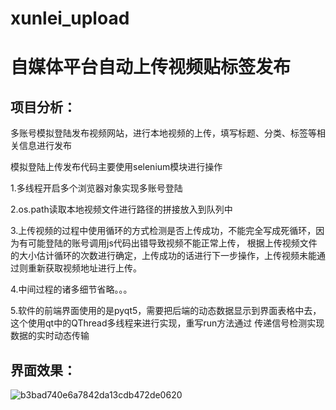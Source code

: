 # xunlei_upload
# 自媒体平台自动上传视频贴标签发布
## 项目分析：
  多账号模拟登陆发布视频网站，进行本地视频的上传，填写标题、分类、标签等相关信息进行发布
  
  模拟登陆上传发布代码主要使用selenium模块进行操作
  
   1.多线程开启多个浏览器对象实现多账号登陆
  
   2.os.path读取本地视频文件进行路径的拼接放入到队列中
  
   3.上传视频的过程中使用循环的方式检测是否上传成功，不能完全写成死循环，因为有可能登陆的账号调用js代码出错导致视频不能正常上传，
     根据上传视频文件的大小估计循环的次数进行确定，上传成功的话进行下一步操作，上传视频未能通过则重新获取视频地址进行上传。
  
   4.中间过程的诸多细节省略。。。
  
   5.软件的前端界面使用的是pyqt5，需要把后端的动态数据显示到界面表格中去，这个使用qt中的QThread多线程来进行实现，重写run方法通过
     传递信号检测实现数据的实时动态传输
     
## 界面效果：
  ![b3bad740e6a7842da13cdb472de0620](https://user-images.githubusercontent.com/44716399/182280550-b0c99879-9b40-4732-a1cd-e6465f289369.jpg)

